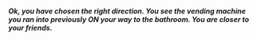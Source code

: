 ##### Ok, you have chosen the right direction. You see the vending machine you ran into previously ON your way to the bathroom. You are closer to your friends.
